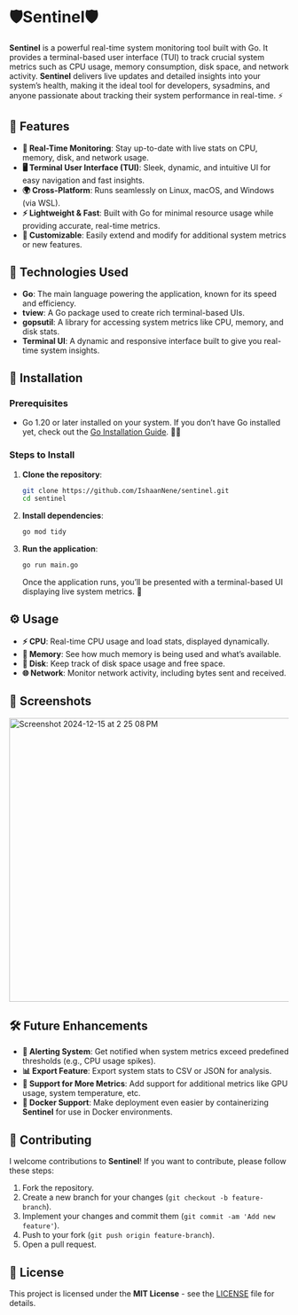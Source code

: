 #  🛡️**Sentinel**🛡 

**Sentinel** is a powerful real-time system monitoring tool built with Go. It provides a terminal-based user interface (TUI) to track crucial system metrics such as CPU usage, memory consumption, disk space, and network activity. **Sentinel** delivers live updates and detailed insights into your system’s health, making it the ideal tool for developers, sysadmins, and anyone passionate about tracking their system performance in real-time. ⚡

## 🌟 Features

- **🔄 Real-Time Monitoring**: Stay up-to-date with live stats on CPU, memory, disk, and network usage.
- **🖥️ Terminal User Interface (TUI)**: Sleek, dynamic, and intuitive UI for easy navigation and fast insights.
- **🌍 Cross-Platform**: Runs seamlessly on Linux, macOS, and Windows (via WSL).
- **⚡ Lightweight & Fast**: Built with Go for minimal resource usage while providing accurate, real-time metrics.
- **🔧 Customizable**: Easily extend and modify for additional system metrics or new features.

## 🔧 Technologies Used

- **Go**: The main language powering the application, known for its speed and efficiency.
- **tview**: A Go package used to create rich terminal-based UIs.
- **gopsutil**: A library for accessing system metrics like CPU, memory, and disk stats.
- **Terminal UI**: A dynamic and responsive interface built to give you real-time system insights.

## 🚀 Installation

### Prerequisites

- Go 1.20 or later installed on your system. If you don’t have Go installed yet, check out the [Go Installation Guide](https://go.dev/doc/install). 👨‍💻

### Steps to Install

1. **Clone the repository**:
   ```bash
   git clone https://github.com/IshaanNene/sentinel.git
   cd sentinel
   ```

2. **Install dependencies**:
   ```bash
   go mod tidy
   ```

3. **Run the application**:
   ```bash
   go run main.go
   ```
   
   Once the application runs, you’ll be presented with a terminal-based UI displaying live system metrics. 🎉

## ⚙️ Usage

- **⚡ CPU**: Real-time CPU usage and load stats, displayed dynamically.
- **💾 Memory**: See how much memory is being used and what’s available.
- **📂 Disk**: Keep track of disk space usage and free space.
- **🌐 Network**: Monitor network activity, including bytes sent and received.

## 📸 Screenshots
<img width="512" alt="Screenshot 2024-12-15 at 2 25 08 PM" src="https://github.com/user-attachments/assets/40935754-4b0e-44e6-9321-bf3279208368" />


## 🛠️ Future Enhancements

- **🔔 Alerting System**: Get notified when system metrics exceed predefined thresholds (e.g., CPU usage spikes). 
- **📊 Export Feature**: Export system stats to CSV or JSON for analysis.
- **🔌 Support for More Metrics**: Add support for additional metrics like GPU usage, system temperature, etc.
- **🐋 Docker Support**: Make deployment even easier by containerizing **Sentinel** for use in Docker environments.

## 🤝 Contributing

I welcome contributions to **Sentinel**! If you want to contribute, please follow these steps:

1. Fork the repository.
2. Create a new branch for your changes (`git checkout -b feature-branch`).
3. Implement your changes and commit them (`git commit -am 'Add new feature'`).
4. Push to your fork (`git push origin feature-branch`).
5. Open a pull request.

## 📜 License

This project is licensed under the **MIT License** - see the [LICENSE](LICENSE) file for details.
